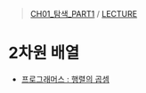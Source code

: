 > [CH01_탐색_PART1](../../) / [LECTURE](../)

# 2차원 배열
- [프로그래머스 : 행렬의 곱셈](./PRG_12949)
<!-- - [백준(BOJ) 16561 : 3의 배수](./BOJ_16561)
- [백준(BOJ) 3052 : 나머지](./BOJ_3052) -->